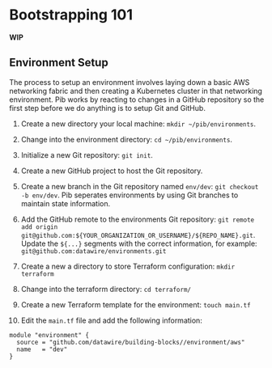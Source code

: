 # Bootstrapping 101

**WIP**

## Environment Setup

The process to setup an environment involves laying down a basic AWS networking fabric and then creating a Kubernetes cluster in that networking environment. Pib works by reacting to changes in a GitHub repository so the first step before we do anything is to setup Git and GitHub.

1. Create a new directory your local machine: `mkdir ~/pib/environments`.

2. Change into the environment directory: `cd ~/pib/environments`.

3. Initialize a new Git repository: `git init`.

4. Create a new GitHub project to host the Git repository.

5. Create a new branch in the Git repository named `env/dev`: `git checkout -b env/dev`. Pib seperates environments by using Git branches to maintain state information. 

6. Add the GitHub remote to the environments Git repository: `git remote add origin git@github.com:${YOUR_ORGANIZATION_OR_USERNAME}/${REPO_NAME}.git`. Update the `${...}` segments with the correct information, for example: `git@github.com:datawire/environments.git`

7. Create a new a directory to store Terraform configuration: `mkdir terraform`

8. Change into the terraform directory: `cd terraform/`

9. Create a new Terraform template for the environment: `touch main.tf`

10. Edit the `main.tf` file and add the following information:

```hcl
module "environment" {
  source = "github.com/datawire/building-blocks//environment/aws"
  name   = "dev"
}
```
